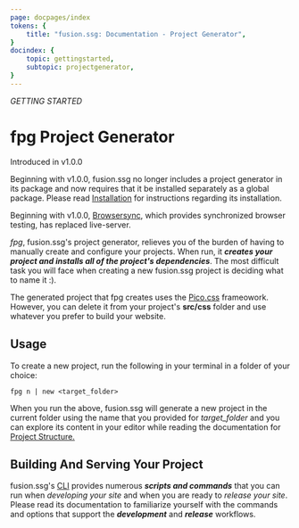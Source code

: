 ```yaml
---
page: docpages/index
tokens: {
    title: "fusion.ssg: Documentation - Project Generator",
}
docindex: {
    topic: gettingstarted,
    subtopic: projectgenerator,
}
---
```


<em>GETTING STARTED</em>

# fpg Project Generator

<p class="ver">Introduced in v1.0.0</p>

<p class="info">Beginning with v1.0.0, fusion.ssg no longer includes a project generator in its package and now requires that it be installed separately as a global package. Please read <a href="{baseURL}/docs/{docsCurrentVersion}/installation">Installation</a> for instructions regarding its installation.</p>

<p class="info">Beginning with v1.0.0, <a href="https://browsersync.io/">Browsersync</a>, which provides synchronized browser testing, has replaced live-server.</p>

_fpg_, fusion.ssg's project generator,  relieves you of the burden of having to manually create and configure your projects. When run, it *__creates your project and installs all of the project's dependencies__*. The most difficult task you will face when creating a new fusion.ssg project is deciding what to name it :).

<p class="info">The generated project that fpg creates uses the <a href="https://picocss.com/">Pico.css</a> frameowork. However, you can delete it from your project's <b>src/css</b> folder and use whatever you prefer to build your website.</p>

## Usage

To create a new project, run the following in your terminal in a folder of your choice:

```shell
fpg n | new <target_folder>
```

When you run the above, fusion.ssg will generate a new project in the current folder using the name that you provided for _target_folder_ and you can explore its content in your editor while reading the documentation for <a href="{baseURL}/docs/{docsCurrentVersion}/projectstructure">Project Structure.</a>

## Building And Serving Your Project

fusion.ssg's <a href="{baseURL}/docs/{docsCurrentVersion}/cli">CLI</a> provides numerous *__scripts and commands__* that you can run when _developing your site_ and when you are ready to _release your site_. Please read its documentation to familiarize yourself with the commands and options that support the *__development__* and *__release__* workflows.
